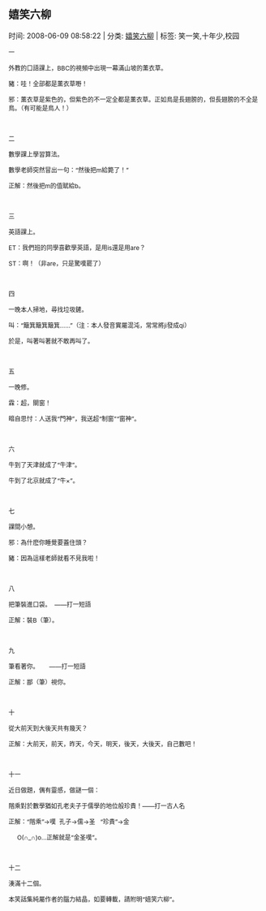 
<h2>嬉笑六柳</h2>

<span class="time SG_txtc">时间: 2008-06-09 08:58:22 | 分类: [嬉笑六柳](./BlogClass_嬉笑六柳.md) | 标签: 笑一笑,十年少,校园</span>
<!--
<table>
    <tbody>
        <tr>
            <td>时间: 2008-06-09 08:58:22</td>
            <td>分类: [嬉笑六柳](./BlogClass_嬉笑六柳.md) </td>
            <td> 标签: 笑一笑,十年少,校园 </td>
        </tr>
    </tbody>
</table>
-->
<div class="articalContent" id="sina_keyword_ad_area2">
<p><font style="FONT-SIZE: 12px">一</font></p>
<p><font style="FONT-SIZE: 12px">外教的口語課上，BBC的視頻中出現一幕滿山坡的薰衣草。</font></p>
<p><font style="FONT-SIZE: 12px">豬：哇！全部都是薰衣草嘢！</font></p>
<p><font style="FONT-SIZE: 12px">邪：薰衣草是紫色的，但紫色的不一定全都是薰衣草。正如鳥是長翅膀的，但長翅膀的不全是鳥。（有可能是鳥人！）</font></p>
<p><font style="FONT-SIZE: 12px"> <wbr/></font></p>
<p><font style="FONT-SIZE: 12px">二</font></p>
<p><font style="FONT-SIZE: 12px">數學課上學習算法。</font></p>
<p><font style="FONT-SIZE: 12px">數學老師突然冒出一句：“然後把m給斃了！”</font></p>
<p><font style="FONT-SIZE: 12px">正解：然後把m的值賦給b。</font></p>
<p><font style="FONT-SIZE: 12px"> <wbr/></font></p>
<p><font style="FONT-SIZE: 12px">三</font></p>
<p><font style="FONT-SIZE: 12px">英語課上。</font></p>
<p><font style="FONT-SIZE: 12px">ET：我們班的同學喜歡學英語，是用is還是用are？</font></p>
<p><font style="FONT-SIZE: 12px">ST：啊！（非are，只是驚嘆罷了）</font></p>
<p><font style="FONT-SIZE: 12px"> <wbr/></font></p>
<p><font style="FONT-SIZE: 12px">四</font></p>
<p><font style="FONT-SIZE: 12px">一晚本人掃地，尋找垃圾鏟。</font></p>
<p><font style="FONT-SIZE: 12px">叫：“簸箕簸箕簸箕……”（注：本人發音實屬混沌，常常將ji發成qi）</font></p>
<p><font style="FONT-SIZE: 12px">於是，叫著叫著就不敢再叫了。</font></p>
<p><font style="FONT-SIZE: 12px"> <wbr/></font></p>
<p><font style="FONT-SIZE: 12px">五</font></p>
<p><font style="FONT-SIZE: 12px">一晚修。</font></p>
<p><font style="FONT-SIZE: 12px">霖：超，關窗！</font></p>
<p><font style="FONT-SIZE: 12px">暗自思忖：人送我“門神”，我送超“制窗”“窗神”。</font></p>
<p><font style="FONT-SIZE: 12px"> <wbr/></font></p>
<p><font style="FONT-SIZE: 12px">六</font></p>
<p><font style="FONT-SIZE: 12px">牛到了天津就成了“牛津”。</font></p>
<p><font style="FONT-SIZE: 12px">牛到了北京就成了“牛×”。</font></p>
<p><font style="FONT-SIZE: 12px"> <wbr/></font></p>
<p><font style="FONT-SIZE: 12px">七</font></p>
<p><font style="FONT-SIZE: 12px">課間小憩。</font></p>
<p><font style="FONT-SIZE: 12px">邪：為什麽你睡覺要蓋住頭？</font></p>
<p><font style="FONT-SIZE: 12px">豬：因為這樣老師就看不見我啦！</font></p>
<p><font style="FONT-SIZE: 12px"> <wbr/></font></p>
<p><font style="FONT-SIZE: 12px">八</font></p>
<p><font style="FONT-SIZE: 12px">把筆裝進口袋。 <wbr/> <wbr/>
——打一短語</font></p>
<p><font style="FONT-SIZE: 12px">正解：裝B（筆）。</font></p>
<p><font style="FONT-SIZE: 12px"> <wbr/></font></p>
<p><font style="FONT-SIZE: 12px">九</font></p>
<p><font style="FONT-SIZE: 12px">筆看著你。 <wbr/> <wbr/> <wbr/> <wbr/> <wbr/> <wbr/>
——打一短語</font></p>
<p><font style="FONT-SIZE: 12px">正解：鄙（筆）視你。</font></p>
<p><font style="FONT-SIZE: 12px"> <wbr/></font></p>
<p><font style="FONT-SIZE: 12px">十</font></p>
<p><font style="FONT-SIZE: 12px">從大前天到大後天共有幾天？</font></p>
<p><font style="FONT-SIZE: 12px">正解：大前天，前天，昨天，今天，明天，後天，大後天，自己數吧！</font></p>
<p><font style="FONT-SIZE: 12px"> <wbr/></font></p>
<p><font style="FONT-SIZE: 12px">十一</font></p>
<p><font style="FONT-SIZE: 12px">近日做題，偶有靈感，做謎一個：</font></p>
<p><font style="FONT-SIZE: 12px">階乘對於數學猶如孔老夫子于儒學的地位般珍貴！——打一古人名</font></p>
<p><font style="FONT-SIZE: 12px">正解：“階乘”→嘆 <wbr/> <wbr/>
孔子→儒→圣 <wbr/> <wbr/> <wbr/>
“珍貴”→金</font></p>
<p><font style="FONT-SIZE: 12px"> <wbr/> <wbr/> <wbr/> <wbr/> <wbr/>
O(∩_∩)o…正解就是“金圣嘆”。</font></p>
<p><font style="FONT-SIZE: 12px"> <wbr/></font></p>
<p><font style="FONT-SIZE: 12px">十二</font></p>
<p><font style="FONT-SIZE: 12px">湊滿十二個。</font></p>
<p><font style="FONT-SIZE: 12px">本笑話集純屬作者的腦力結晶，如要轉載，請附明“嬉笑六柳”。</font></p>
</div>
